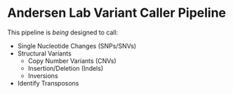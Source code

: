 # Andersen Lab Variant Caller Pipeline

This pipeline is _being_ designed to call:

* Single Nucleotide Changes (SNPs/SNVs)
* Structural Variants
	* Copy Number Variants (CNVs)
	* Insertion/Deletion (Indels)
	* Inversions
* Identify Transposons